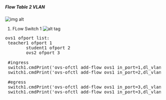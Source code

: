 ##### Flow Table 2 VLAN 

![img alt](https://github.com/syaifulahdan/mininet/blob/master/finalp-ppj/image/Screenshot%20from%202016-05-03%2003:40:45.png)



1.  FLow Switch 1
![alt tag](https://github.com/syaifulahdan/mininet/blob/master/finalp-ppj/image/Screenshot%20from%202016-05-03%2003:42:23.png)
<pre>
ovs1 ofport list:
 teacher1 ofport 1
        student1 ofport 2
        ovs2 ofport 3
        
 #ingress
 switch1.cmdPrint('ovs-ofctl add-flow ovs1 in_port=1,dl_vlan=0xffff,actions=mod_vlan_vid:100,output:3')
 switch1.cmdPrint('ovs-ofctl add-flow ovs1 in_port=2,dl_vlan=0xffff,actions=mod_vlan_vid:200,output:3')
 
 #egress
 switch1.cmdPrint('ovs-ofctl add-flow ovs1 in_port=3,dl_vlan=100,actions=strip_vlan,output:1')
 switch1.cmdPrint('ovs-ofctl add-flow ovs1 in_port=3,dl_vlan=200,actions=strip_vlan,output:2')

<pre/>
